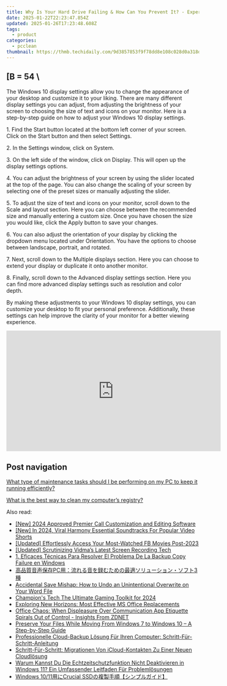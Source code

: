 ```yaml
---
title: Why Is Your Hard Drive Failing & How Can You Prevent It? - Expert Advice From YL Computing
date: 2025-01-22T22:23:47.854Z
updated: 2025-01-26T17:23:48.608Z
tags:
  - product
categories:
  - pcclean
thumbnail: https://thmb.techidaily.com/9d3857853f9f78dd8e108c028d0a318d22b529786459d21ef8b234658302fc85.jpg
---
```


## \[B = 54 \

The Windows 10 display settings allow you to change the appearance of your desktop and customize it to your liking. There are many different display settings you can adjust, from adjusting the brightness of your screen to choosing the size of text and icons on your monitor. Here is a step-by-step guide on how to adjust your Windows 10 display settings. 

1\. Find the Start button located at the bottom left corner of your screen. Click on the Start button and then select Settings.

2\. In the Settings window, click on System.

3\. On the left side of the window, click on Display. This will open up the display settings options. 

4\. You can adjust the brightness of your screen by using the slider located at the top of the page. You can also change the scaling of your screen by selecting one of the preset sizes or manually adjusting the slider.

5\. To adjust the size of text and icons on your monitor, scroll down to the Scale and layout section. Here you can choose between the recommended size and manually entering a custom size. Once you have chosen the size you would like, click the Apply button to save your changes.

6\. You can also adjust the orientation of your display by clicking the dropdown menu located under Orientation. You have the options to choose between landscape, portrait, and rotated.

7\. Next, scroll down to the Multiple displays section. Here you can choose to extend your display or duplicate it onto another monitor.

8\. Finally, scroll down to the Advanced display settings section. Here you can find more advanced display settings such as resolution and color depth. 

By making these adjustments to your Windows 10 display settings, you can customize your desktop to fit your personal preference. Additionally, these settings can help improve the clarity of your monitor for a better viewing experience.

<!-- affiliate ads begin -->
<iframe width="560" height="315" src="https://www.youtube.com/embed/JNxZ4Z6BVCg?si=522oz1OPSQDhNYWT" title="YouTube video player" frameborder="0" allow="accelerometer; autoplay; clipboard-write; encrypted-media; gyroscope; picture-in-picture; web-share" referrerpolicy="strict-origin-when-cross-origin" allowfullscreen></iframe>
<!-- affiliate ads end -->

## Post navigation

[What type of maintenance tasks should I be performing on my PC to keep it running efficiently?](https://tools.techidaily.com/pcclean/products/)

[What is the best way to clean my computer’s registry?](https://tools.techidaily.com/pcclean/products/)

<ins class="adsbygoogle"
     style="display:block"
     data-ad-format="autorelaxed"
     data-ad-client="ca-pub-7571918770474297"
     data-ad-slot="1223367746"></ins>

<ins class="adsbygoogle"
     style="display:block"
     data-ad-client="ca-pub-7571918770474297"
     data-ad-slot="8358498916"
     data-ad-format="auto"
     data-full-width-responsive="true"></ins>

<span class="atpl-alsoreadstyle">Also read:</span>
<div><ul>
<li><a href="https://screen-mirroring-recording.techidaily.com/new-2024-approved-premier-call-customization-and-editing-software/"><u>[New] 2024 Approved Premier Call Customization and Editing Software</u></a></li>
<li><a href="https://youtube-blog.techidaily.com/n-2024-viral-harmony-essential-soundtracks-for-popular-video-shorts/"><u>[New] In 2024, Viral Harmony Essential Soundtracks For Popular Video Shorts</u></a></li>
<li><a href="https://facebook-video-content.techidaily.com/updated-effortlessly-access-your-most-watched-fb-movies-post-2023/"><u>[Updated] Effortlessly Access Your Most-Watched FB Movies Post-2023</u></a></li>
<li><a href="https://digital-screen-recording.techidaily.com/updated-scrutinizing-vidmas-latest-screen-recording-tech/"><u>[Updated] Scrutinizing Vidma’s Latest Screen Recording Tech</u></a></li>
<li><a href="https://win-exclusive.techidaily.com/1-eficaces-tecnicas-para-resolver-el-problema-de-la-backup-copy-failure-en-windows/"><u>1. Eficaces Técnicas Para Resolver El Problema De La Backup Copy Failure en Windows</u></a></li>
<li><a href="https://blog-min.techidaily.com/1726027470366-pc3/"><u>高品質音声保存PC用：流れる音を録むための最適ソリューション・ソフト3種</u></a></li>
<li><a href="https://win-exclusive.techidaily.com/accidental-save-mishap-how-to-undo-an-unintentional-overwrite-on-your-word-file/"><u>Accidental Save Mishap: How to Undo an Unintentional Overwrite on Your Word File</u></a></li>
<li><a href="https://youtube-tips.techidaily.com/ions-tech-the-ultimate-gaming-toolkit-for-2024/"><u>Champion's Tech The Ultimate Gaming Toolkit for 2024</u></a></li>
<li><a href="https://buynow-info.techidaily.com/exploring-new-horizons-most-effective-ms-office-replacements/"><u>Exploring New Horizons: Most Effective MS Office Replacements</u></a></li>
<li><a href="https://app-tips.techidaily.com/office-chaos-when-displeasure-over-communication-app-etiquette-spirals-out-of-control-insights-from-zdnet/"><u>Office Chaos: When Displeasure Over Communication App Etiquette Spirals Out of Control - Insights From ZDNET</u></a></li>
<li><a href="https://win-exclusive.techidaily.com/preserve-your-files-while-moving-from-windows-7-to-windows-10-a-step-by-step-guide/"><u>Preserve Your Files While Moving From Windows 7 to Windows 10 – A Step-by-Step Guide</u></a></li>
<li><a href="https://win-exclusive.techidaily.com/professionelle-cloud-backup-losung-fur-ihren-computer-schritt-fur-schritt-anleitung/"><u>Professionelle Cloud-Backup Lösung Für Ihren Computer: Schritt-Für-Schritt-Anleitung</u></a></li>
<li><a href="https://win-exclusive.techidaily.com/schritt-fur-schritt-migrationen-von-icloud-kontakten-zu-einer-neuen-cloudlosung/"><u>Schritt-Für-Schritt: Migrationen Von iCloud-Kontakten Zu Einer Neuen Cloudlösung</u></a></li>
<li><a href="https://win-exclusive.techidaily.com/warum-kannst-du-die-echtzeitschutzfunktion-nicht-deaktivieren-in-windows-11-ein-umfassender-leitfaden-fur-problemlosungen/"><u>Warum Kannst Du Die Echtzeitschutzfunktion Nicht Deaktivieren in Windows 11? Ein Umfassender Leitfaden Für Problemlösungen</u></a></li>
<li><a href="https://win-exclusive.techidaily.com/windows-1011crucial-ssd/"><u>Windows 10/11用にCrucial SSDの複製手順【シンプルガイド】</u></a></li>
</ul></div>

